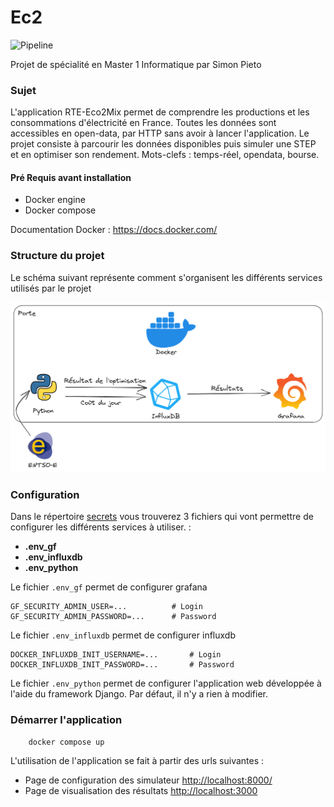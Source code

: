# Ec2
![Pipeline](https://github.com/Zarbose/Ec2/actions/workflows/docker.yml/badge.svg)

Projet de spécialité en Master 1 Informatique par Simon Pieto

### Sujet
L'application RTE-Eco2Mix permet de comprendre les productions et les consommations d'électricité en France.
Toutes les données sont accessibles en open-data, par HTTP sans avoir à lancer l'application. Le projet consiste à
parcourir les données disponibles puis simuler une STEP et en optimiser son rendement. Mots-clefs : temps-réel, opendata, bourse.

#### Pré Requis avant installation
- Docker engine
- Docker compose

Documentation Docker : <https://docs.docker.com/> 

### Structure du projet
Le schéma suivant représente comment s'organisent les différents services utilisés par le projet

![Structure](/documents/structure.png)

### Configuration
Dans le répertoire [secrets](https://github.com/Zarbose/Ec2/tree/main/secrets) vous trouverez 3 fichiers qui vont permettre de configurer les différents services à utiliser. :
- **.env_gf**
- **.env_influxdb**
- **.env_python**

Le fichier ```.env_gf```  permet de configurer grafana
```
GF_SECURITY_ADMIN_USER=...          # Login
GF_SECURITY_ADMIN_PASSWORD=...      # Password
```
Le fichier ```.env_influxdb```  permet de configurer influxdb
```
DOCKER_INFLUXDB_INIT_USERNAME=...       # Login     
DOCKER_INFLUXDB_INIT_PASSWORD=...       # Password
```

Le fichier ```.env_python```  permet de configurer l'application web développée à l'aide du framework Django. Par défaut, il n'y a rien à modifier.

### Démarrer l'application
```bash
    docker compose up
```

L'utilisation de l'application se fait à partir des urls suivantes :
- Page de configuration des simulateur <http://localhost:8000/> 
- Page de visualisation des résultats <http://localhost:3000>
